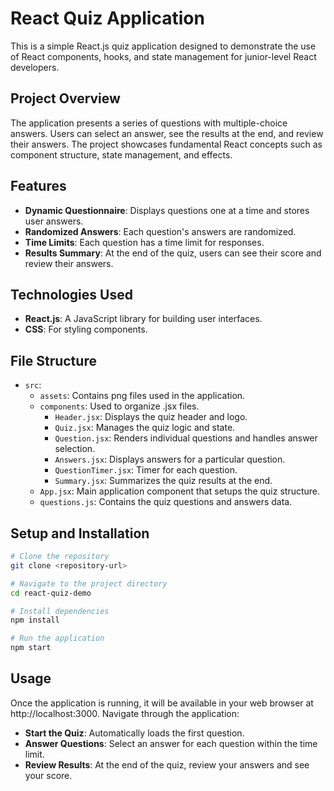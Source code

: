 # React Quiz Application

This is a simple React.js quiz application designed to demonstrate the use of React components, hooks, and state management for junior-level React developers.

## Project Overview

The application presents a series of questions with multiple-choice answers. Users can select an answer, see the results at the end, and review their answers. The project showcases fundamental React concepts such as component structure, state management, and effects.

## Features

- **Dynamic Questionnaire**: Displays questions one at a time and stores user answers.
- **Randomized Answers**: Each question's answers are randomized.
- **Time Limits**: Each question has a time limit for responses.
- **Results Summary**: At the end of the quiz, users can see their score and review their answers.

## Technologies Used

- **React.js**: A JavaScript library for building user interfaces.
- **CSS**: For styling components.

## File Structure
- `src`:
    - `assets`: Contains png files used in the application.
    - `components`: Used to organize .jsx files.    
       - `Header.jsx`: Displays the quiz header and logo.
       - `Quiz.jsx`: Manages the quiz logic and state.
       - `Question.jsx`: Renders individual questions and handles answer selection.
       - `Answers.jsx`: Displays answers for a particular question.
       - `QuestionTimer.jsx`: Timer for each question.
       - `Summary.jsx`: Summarizes the quiz results at the end.
    - `App.jsx`: Main application component that setups the quiz structure.
    - `questions.js`: Contains the quiz questions and answers data.

## Setup and Installation

```bash
# Clone the repository
git clone <repository-url>

# Navigate to the project directory
cd react-quiz-demo

# Install dependencies
npm install

# Run the application
npm start
```

## Usage

Once the application is running, it will be available in your web browser at http://localhost:3000. Navigate through the application:

- **Start the Quiz**: Automatically loads the first question.
- **Answer Questions**: Select an answer for each question within the time limit.
- **Review Results**: At the end of the quiz, review your answers and see your score.
